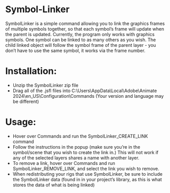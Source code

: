 # Symbol-Linker
SymbolLinker is a simple command allowing you to link the graphics frames of multiple symbols together, so that each symbol’s frame will update when the parent is updated. Currently, the program only works with graphics symbols. One symbol can be linked to as many others as you wish. The child linked object will follow the symbol frame of the parent layer - you don’t have to use the same symbol, it works via the frame number.

# Installation:
- Unzip the SymbolLinker zip file
- Drag all of the .jsfl files into C:\Users<YOUR USERNAME>\AppData\Local\Adobe\Animate 2024\en_US\Configuration\Commands (Your version and language may be different)

# Usage:
- Hover over Commands and run the SymbolLinker_CREATE_LINK command
- Follow the instructions in the popup (make sure you’re in the symbol/scene that you wish to create the link in.) This will not work if any of the selected layers shares a name with another layer.
- To remove a link, hover over Commands and run SymbolLinker_REMOVE_LINK, and select the link you wish to remove. 
- When redistributing your rigs that use SymbolLinker, be sure to include the SymbolLinker data (found in in your project’s library, as this is what stores the data of what is being linked)
